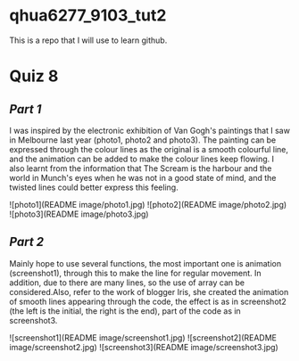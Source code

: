 # qhua6277_9103_tut2

This is a repo that I will use to learn github.

# **Quiz 8**
## *Part 1*
I was inspired by the electronic exhibition of Van Gogh's paintings that I saw in Melbourne last year (photo1, photo2 and photo3). The painting can be expressed through the colour lines as the original is a smooth colourful line, and the animation can be added to make the colour lines keep flowing. I also learnt from the information that The Scream is the harbour and the world in Munch's eyes when he was not in a good state of mind, and the twisted lines could better express this feeling.

![photo1](README image/photo1.jpg)
![photo2](README image/photo2.jpg)
![photo3](README image/photo3.jpg)

## *Part 2*
Mainly hope to use several functions, the most important one is animation (screenshot1), through this to make the line for regular movement. In addition, due to there are many lines, so the use of array can be considered.Also, refer to the work of blogger Iris, she created the animation of smooth lines appearing through the code, the effect is as in screenshot2 (the left is the initial, the right is the end), part of the code as in screenshot3.

![screenshot1](README image/screenshot1.jpg)
![screenshot2](README image/screenshot2.jpg)
![screenshot3](README image/screenshot3.jpg)